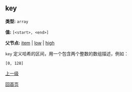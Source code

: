 key
----------

**类型:** `array`

**值:** `[<start>, <end>]`

**父节点:** [item](item.md) | [low](low.md) | [high](high.md)

`key` 定义哈希的区间，用一个包含两个整数的数组描述，例如：

    [0, 128]

[上一级](../table.md)

[回首页](../../../index.md)